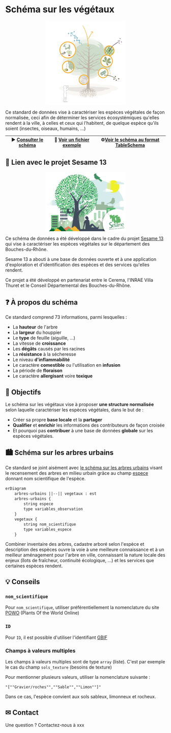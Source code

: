 # Schéma sur les végétaux

<p align=center><img src=poster.png width='50%' align=center></p>



Ce standard de données vise à caractériser les espèces végétales de façon normalisée, ceci afin de déterminer les services écosystémiques qu'elles rendent à la ville, à celles et ceux qui l'habitent, de quelque espèce qu'ils soient (insectes, oiseaux, humains, ...)

| ▶ [Consulter le schéma](schema.md) | 📝 [Voir un fichier exemple](sesame13.csv) | ⚙[Voir le schéma au format TableSchema](schema.json) |
| ---------------------------------- | ----------------------------------------- | ---------------------------------------------------- |

## 🌳 Lien avec le projet Sesame 13

<p align=center><img src=sesame-national.png width='50%' align=center></p>

Ce schéma de données a été développé dans le cadre du projet [Sesame 13](https://www.departement13.fr/le-departement/linstitution/retour-sur/detail/article/un-nouvel-outil-pour-mieux-vegetaliser-nos-villes/) qui vise à caractériser les espèces végétales sur le département des Bouches-du-Rhône.

Sesame 13 a abouti à une base de données ouverte et à une application d'exploration et d'identification des espèces et des services qu'elles rendent.

Ce projet a été développé en partenariat entre le Cerema, l'INRAE Villa Thuret et le Conseil Départemental des Bouches-du-Rhône.

## ❓ À propos du schéma

Ce standard comprend 73 informations, parmi lesquelles :

- La **hauteur** de l'arbre
- La **largeur** du houppier
- Le **type** de feuille (aiguille, ...)
- La vitesse de **croissance**
- Les **dégâts** causés par les racines
- La **résistance** à la sécheresse
- Le niveau **d'inflammabilité**
- Le caractère **comestible** ou l'utilisation en **infusion**
- La période de **floraison**
- Le caractère **allergisant** voire **toxique**

## 🎯 Objectifs

Le schéma sur les végétaux vise à proposer **une structure normalisée** selon laquelle caractériser les espèces végétales, dans le but de :

- Créer sa propre **base locale** et la **partager**
- **Qualifier** et **enrichir** les informations des contributeurs de façon croisée
- Et pourquoi pas **contribuer** à une base de données **globale** sur les espèces végétales.

## 🏙 Schéma sur les arbres urbains

Ce standard se joint aisément avec [le schéma sur les arbres urbains](https://schema.data.gouv.fr/NaturalSolutions/schema-arbre/) visant le recensement des arbres en milieu urbain grâce au champ [espece](https://schema.data.gouv.fr/NaturalSolutions/schema-arbre/0.3.1/documentation.html#propriete-espece) donnant nom scientifique de l'espèce.

```mermaid
erDiagram
    arbres-urbains ||--|| vegetaux : est
    arbres-urbains {
        string espece
        type variables_observation
    }
    vegetaux {
        string nom_scientifique
        type variables_espece
    }
```

Combiner inventaire des arbres, cadastre arboré selon l'espèce et description des espèces ouvre la voie à une meilleure connaissance et à un meilleur aménagement pour l'arbre en ville, connaissant la nature locale des enjeux (îlots de fraîcheur, continuité écologique, ...) et les services que certaines espèces rendent.

## 💡 Conseils

### `nom_scientifique`

Pour `nom_scientifique`, utiliser préférentiellement la nomenclature du site [POWO](https://powo.science.kew.org/) (Plants Of the World Online)

### `ID`

Pour `ID`, il est possible d'utiliser l'identifiant [GBIF](https://www.gbif.org/fr/)

### Champs à valeurs multiples

Les champs à valeurs multiples sont de type `array` (liste). C'est par exemple le cas du champ `sols_texture` (besoins de texture)

Pour mentionner plusieurs valeurs, utiliser la nomenclature suivante :

```
"[""Gravier/roches"",""Sable"",""Limon""]"
```

Dans ce cas, l'espèce convient aux sols sableux, limonneux et rocheux.

## ✉ Contact

Une question ? Contactez-nous à xxx
